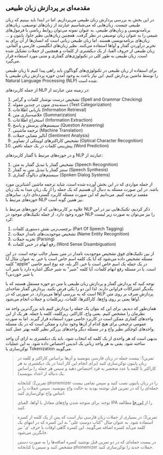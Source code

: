 ## مقدمه‌ای بر پردازش زبان طبیعی

در این بخش به بررسی پردازش زبان طبیعی می‌پردازیم. اما در ابتدا باید ببینیم که زبان طبیعی چیست. زبان‌هایی که می‌شناسیم عبارتند از زبان‌های توصیفی، زبان‌های برنامه‌نویسی و زبان‌های طبیعی. به عنوان نمونه می‌توان روابط ریاضی یا فرمول‌های شیمی را به عنوان زبان توصیفی در نظر گرفت. همچنین زبان‌هایی نظیر جاوا، پایتون و ... زبان‌های برنامه‌نویسی هستند. اما زبان طبیعی زبانی است که انسان‌ها از آن برای به تحریر درآوردن گفتار و آواها استفاده می‌کنند. نظیر زبان‌های انگلیسی، فارسی و آلمانی.  زبان طبیعی از حروف الفبا، از یک دیکشنری از کلمات و همچنین از جملات تشکیل شده است. زبان طبیعی به طور کلی در تکنولوژی‌های گفتاری و متنی مورد استفاده قرار می‌گیرد. 

برای استفاده از زبان طبیعی در تکنولوژی‌های گوناگون باید راهی پیدا کنیم تا زبان طبیعی را توسط ماشین پردازش کنیم. این نیاز باعث به وجود آمدن حوزه پردازش زبان طبیعی یا Natural Language Processing (NLP) شده است.

از جمله کاربردهای NLP در زمینه متن عبارتند از:

1. تشخیص درست نوشتار کلمات و گرامر (Spell and Grammar Checking)
2.  دسته‌بندی متون در چندین مقوله (Text Categorization)
3. بازیابی اطلاعات (Information Retrieval)
4. خلاصه‌سازی متن (Summarization)
5. استخراج اطلاعات (Information Extraction)
6. سیستم‌های پرسش و پاسخ (Question Answering)
7. ترجمه ماشینی (Machine Translation)
8. آنالیز معنایی جملات (Sentiment Analysis)
9. تشخیص کاراکترهای اوپیتکی از تصاویر (Optical Character Recognition)
10. پیش‌بینی کلمات در یک جمله ناقص (Word Prediction)

و در حوزه‌های مرتبط با گفتار کاربردهای NLP عبارتند از:

1. تشخیص گفتار یا تبدیل گفتار به متن (Speech Recognition)
2. سنتز گفتار یا تبدیل متن به گفتار (Speech Synthesis)
3. سیستم‌های دیالوگ گفتاری (Spoken Dialog Systems)

از جمله مواردی که در این بخش آورده شده است، شاید ترجمه ماشین آشناترین مورد باشد. در این صورت مسئله به دنبال آن هستیم که یک جمله را از یک زبان مبدا به یک زبان مقصد ترجمه کنیم. می‌دانیم که این صورت مسئله کاربرد گسترده‌ای دارد. سایرهای حوزه‌های مرتبط با NLP نیز همین گونه است. 



 علاوه بر کاربردهایی که از حوزه‌های مرتبط با NLP ذکر کردیم، تکنیک‌هایی نیز در این حوزه وجود دارد. از جمله تکنیک‌های موجود در NLP را نیز می‌توان به صورت زیر لیست کرد:

1. برچسب‌زنی نقش دستوری کلمات (Part Of Speech Tagging)
2. تشخیص موجودیت‌های نامدار جملات (Name Entity Recognition)
3. تجزیه جملات (Parsing)
4. رفع ابهام در حس کلمات (Word Sense Disambiguation)

از بین تکنیک‌های فوق تشخیص موجودیت نامدار در متن بسیار جالب توجه است. در این مسئله تشخیص داده می‌شود که آیا یک کلمه اسم خاص است یا خیر. به عنوان مثال آیا کلمه "apple" در یک جمله یک اسم خاص است یا خیر. اگر بله، چه نوع اسم خاصی است. یا در مسئله رفع ابهام کلمات، آیا کلمه "شیر" به شیر جنگل اشاره دارد یا شیر آب یا شیر خوردنی؟

توجه کنید که پردازش گفتار و پردازش زبان طبیعی یا متن دو حوزه مستقل هستند که با یکدیگر اشتراکات فراوانی دارند. لذا این دو را  یکی فرض نکنید. پردازش گفتار شاخه‌ای است که به بررسی آواها می‌پردازد. در صورتی که در NLP پردازشِ صرف بر روی متن آواها یعنی بر روی واج‌ها، کاراکترها، کلمات، زیرکلمات و جملات انجام می‌شود.

همان‌طور که دیدیم، برای این که بتوان یک جمله را پردازش کنیم باید بزرگ‌ترین واحد مد نظرمان را مشخص کنیم. یعنی واج، کاراکتر، زیرکلمه، کلمه یا جمله. هر یک از این واحدهای گفتاری ممکن است در کاربرد خاصی مورد استفاده قرار گیرند. اما به صورت عمومی ترجیحی برای هیچ کدام از آن‌ها وجود ندارد و ممکن است که در یک مسئله واحدهای کوچکتر نظیر واج و در مسئله دیگر واحدهای بزرگتر نظیر کلمه بهتر عمل کنند.

بدیهی است که هر واحدی از یک کلمه که انتخاب شود، باید یک دیکشنری به ازای آن واحد ساخته شود. یعنی به هر واحد زبانی یک اندیس اختصاص داده شود. به این عملیات توکن‌سازی یا Tokenization می‌گویند.





> تمرین1:  بیست جمله در زبان فارسی بنویسید و آن‌ها براساس کاراکتر و کلمه در زبان پایتون توکن‌سازی کنید (برای انجام این کار ابتدا در یک دیکشنری به هر کاراکتر یا کلمه یا عدد منحصر به فرد اختصاص دهید و سپس هر جمله را براساس یک دنباله از اعداد بنویسید).





> تمرین2: کتابخانه phonemizer را در زبان پایتون نصب کنید و سپس تمامی بیست جمله‌ای را که در تمرین قبل نوشته بودید به حالت واج بنویسید. سپس جملات را بر اساس واج توکن‌سازی کنید. 
>
> توجه: برای متوجه شدن واج‌های معادل با آواها، الفبای IPA را از [این جا](https://en.wikipedia.org/wiki/International_Phonetic_Alphabet) مطالعه کنید.





> تمرین3: در بسیاری از جملات زبان فارسی نیاز است که پس از یک کلمه از کسره استفاده شود. به عنوان مثال "کتابِ دوستِ علی" به این کسره که در انتهای یک کلمه می‌آید کسره اضافه می‌گویند. این کسره گاهی اوقات با حرف 'ی' نیز جایگزین می‌شود. 
>
> در بیست جمله‌ای که در دو تمرین قبل نوشتید کسره اضافه‌ها را به صورت دستی مشخص کنید و سپس با کتابخانه phonemizer جملات جدید را توکن‌سازی کنید.

